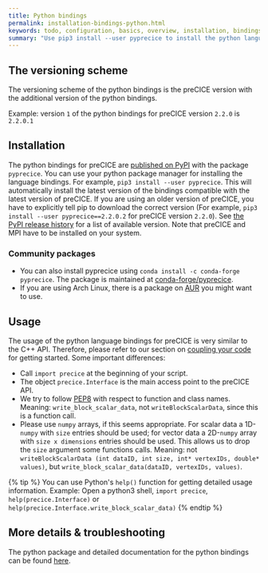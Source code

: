```yaml
---
title: Python bindings
permalink: installation-bindings-python.html
keywords: todo, configuration, basics, overview, installation, bindings
summary: "Use pip3 install --user pyprecice to install the python language bindings from PyPI"
---
```


## The versioning scheme

The versioning scheme of the python bindings is the preCICE version with the additional version of the python bindings.

Example: version `1` of the python bindings for preCICE version `2.2.0` is `2.2.0.1`

## Installation

The python bindings for preCICE are [published on PyPI](https://pypi.org/project/pyprecice/) with the package `pyprecice`. You can use your python package manager for installing the language bindings. For example, `pip3 install --user pyprecice`. This will automatically install the latest version of the bindings compatible with the latest version of preCICE. If you are using an older version of preCICE, you have to explicitly tell pip to download the correct version (For example, `pip3 install --user pyprecice==2.2.0.2` for preCICE version `2.2.0`). See [the PyPI release history](https://pypi.org/project/pyprecice/#history) for a list of available version. Note that preCICE and MPI have to be installed on your system.

### Community packages

* You can also install pyprecice using `conda install -c conda-forge pyprecice`. The package is maintained at [conda-forge/pyprecice](https://anaconda.org/conda-forge/pyprecice).
* If you are using Arch Linux, there is a package on [AUR](https://aur.archlinux.org/cgit/aur.git/tree/PKGBUILD?h=python-pyprecice) you might want to use.

## Usage

The usage of the python language bindings for preCICE is very similar to the C++ API. Therefore, please refer to our section on [coupling your code](https://precice.org/couple-your-code-overview.html) for getting started. Some important differences:

* Call `import precice` at the beginning of your script.
* The object `precice.Interface` is the main access point to the preCICE API.
* We try to follow [PEP8](https://pep8.org/) with respect to function and class names. Meaning: `write_block_scalar_data`, not `writeBlockScalarData`, since this is a function call.
* Please use `numpy` arrays, if this seems appropriate. For scalar data a 1D-`numpy` with `size` entries should be used; for vector data a 2D-`numpy` array with `size x dimensions` entries should be used. This allows us to drop the `size` argument some functions calls. Meaning: not `writeBlockScalarData (int dataID, int size, int* vertexIDs, double* values)`, but `write_block_scalar_data(dataID, vertexIDs, values)`.

{% tip %}
You can use Python's `help()` function for getting detailed usage information. Example: Open a python3 shell, `import precice`,   `help(precice.Interface)` or `help(precice.Interface.write_block_scalar_data)`
{% endtip %}

## More details & troubleshooting

The python package and detailed documentation for the python bindings can be found [here](https://github.com/precice/python-bindings).
